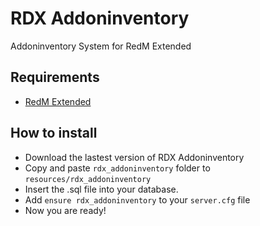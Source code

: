 # RDX Addoninventory
Addoninventory System for RedM Extended

## Requirements
- [RedM Extended](https://github.com/ThymonA/redm_extended)

## How to install
* Download the lastest version of RDX Addoninventory
* Copy and paste ```rdx_addoninventory``` folder to ```resources/rdx_addoninventory```
* Insert the .sql file into your database.
* Add ```ensure rdx_addoninventory``` to your ```server.cfg``` file
* Now you are ready!
